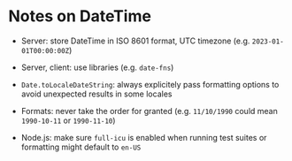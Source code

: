 # Notes on DateTime

- Server: store DateTime in ISO 8601 format, UTC timezone (e.g. `2023-01-01T00:00:00Z`)
- Server, client: use libraries (e.g. `date-fns`)

- `Date.toLocaleDateString`: always explicitely pass formatting options to avoid unexpected results in some locales

- Formats: never take the order for granted (e.g. `11/10/1990` could mean `1990-10-11` or `1990-11-10`)

- Node.js: make sure `full-icu` is enabled when running test suites or formatting might default to `en-US`
